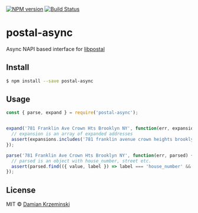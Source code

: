 [![NPM version][npm-image]][npm-url]
[![Build Status][travis-image]][travis-url]

# postal-async

Async NAPI based interface for [libpostal]

## Install

```sh
$ npm install --save postal-async
```

## Usage

```js
const { parse, expand } = require('postal-async');


expand('781 Franklin Ave Crown Hts Brooklyn NY', function(err, expansions) {
  // expansion is an array of expanded addresses
  assert(expansions.includes('781 franklin avenue crown heights brooklyn new york'));
});

parse('781 Franklin Ave Crown Hts Brooklyn NY', function(err, parsed) {
  // parsed is an object with house_number, street etc.
  assert(parsed.find(({ value, label }) => label === 'house_number' && value === '781'));
});

```

## License

MIT © [Damian Krzeminski](https://pirxpilot.me)

[npm-image]: https://img.shields.io/npm/v/postal-async.svg
[npm-url]: https://npmjs.org/package/postal-async

[travis-url]: https://travis-ci.com/pirxpilot/postal-async
[travis-image]: https://img.shields.io/travis/com/pirxpilot/postal-async.svg

[libpostal]: https://github.com/openvenues/libpostal
